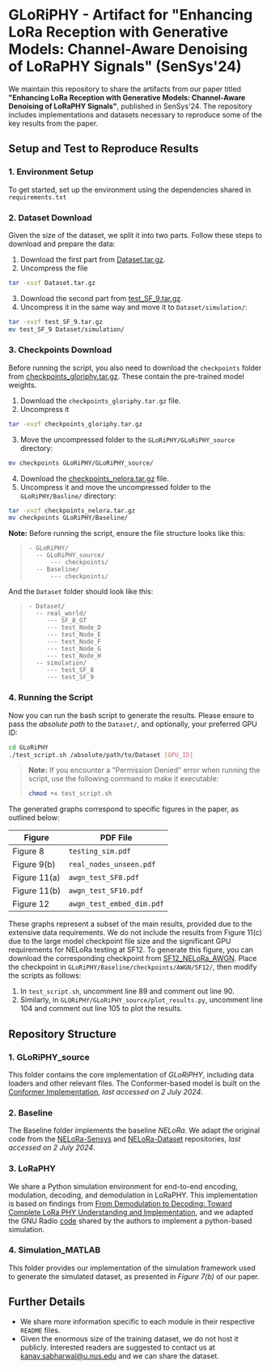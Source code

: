 # GLoRiPHY - Artifact for "Enhancing LoRa Reception with Generative Models: Channel-Aware Denoising of LoRaPHY Signals" (SenSys'24)

We maintain this repository to share the artifacts from our paper titled **"Enhancing LoRa Reception with Generative Models: Channel-Aware Denoising of LoRaPHY Signals"**, published in SenSys'24. The repository includes implementations and datasets necessary to reproduce some of the key results from the paper.

## Setup and Test to Reproduce Results

### 1. Environment Setup
To get started, set up the environment using the dependencies shared in `requirements.txt`

### 2. Dataset Download
Given the size of the dataset, we split it into two parts. Follow these steps to download and prepare the data:

1. Download the first part from [Dataset.tar.gz](https://drive.google.com/file/d/1GG1llA4EEPRPYk-kzCheMH918EOK6Oxu/view?usp=share_link).
2. Uncompress the file
```bash
tar -xvzf Dataset.tar.gz
```
3. Download the second part from [test_SF_9.tar.gz](https://drive.google.com/file/d/1zo6f_Tu907BzBThTrA1Cz68MEkZQxkWF/view?usp=share_link).
4. Uncompress it in the same way and move it to ```Dataset/simulation/```:
```bash
tar -xvzf test_SF_9.tar.gz
mv test_SF_9 Dataset/simulation/
```
### 3. Checkpoints Download
Before running the script, you also need to download the ```checkpoints``` folder from [checkpoints_gloriphy.tar.gz](https://drive.google.com/file/d/1OHo4wR2lN6_T0rTOzv-os4mySRGWZ75m/view?usp=share_link). These contain the pre-trained model weights.
1. Download the ```checkpoints_gloriphy.tar.gz``` file.
2. Uncompress it 
```bash
tar -xvzf checkpoints_gloriphy.tar.gz
```
3. Move the uncompressed folder to the ```GLoRiPHY/GLoRiPHY_source``` directory:
```bash
mv checkpoints GLoRiPHY/GLoRiPHY_source/
```
4. Download the [checkpoints_nelora.tar.gz](https://drive.google.com/file/d/16N2y5oI-grysQZedvBEpl4xXlEXQCA9N/view?usp=share_link) file.
5. Uncompress it and move the uncompressed folder to the ```GLoRiPHY/Basline/``` directory:
```bash
tar -xvzf checkpoints_nelora.tar.gz
mv checkpoints GLoRiPHY/Baseline/
```

**Note:** Before running the script, ensure the file structure looks like this:
>
> ```
> - GLoRiPHY/
>   -- GLoRiPHY_source/
>       --- checkpoints/
>   -- Baseline/
>       --- checkpoints/
> ```
>
And the ```Dataset``` folder should look like this:
>
> ```
> - Dataset/
>   -- real_world/
>      --- SF_8_GT
>      --- test_Node_D
>      --- test_Node_E
>      --- test_Node_F
>      --- test_Node_G
>      --- test_Node_H
>   -- simulation/
>      --- test_SF_8
>      --- test_SF_9
> ```


### 4. Running the Script
Now you can run the bash script to generate the results. Please ensure to pass the *absolute path* to the `Dataset/`, and optionally, your preferred GPU ID:

```bash
cd GLoRiPHY
./test_script.sh /absolute/path/to/Dataset [GPU_ID]
```

> **Note:** If you encounter a "Permission Denied" error when running the script, use the following command to make it executable:
>```bash
>chmod +x test_script.sh
>```

The generated graphs correspond to specific figures in the paper, as outlined below:

| **Figure**         | **PDF File**                          |
|--------------------|---------------------------------------|
| Figure 8           | `testing_sim.pdf`                     |
| Figure 9(b)        | `real_nodes_unseen.pdf`               |
| Figure 11(a)       | `awgn_test_SF8.pdf`                   |
| Figure 11(b)       | `awgn_test_SF10.pdf`                  |
| Figure 12          | `awgn_test_embed_dim.pdf`             |

These graphs represent a subset of the main results, provided due to the extensive data requirements. We do not include the results from Figure 11(c) due to the large model checkpoint file size and the significant GPU requirements for NELoRa testing at SF12. To generate this figure, you can download the corresponding checkpoint from [SF12_NELoRa_AWGN](https://drive.google.com/file/d/1B69DQpUOCr_E6AKUb7cpklqUjC1KvZlk/view?usp=share_link). Place the checkpoint in `GLoRiPHY/Baseline/checkpoints/AWGN/SF12/`, then modify the scripts as follows:

1. In `test_script.sh`, uncomment line 89 and comment out line 90.
2. Similarly, in `GLORiPHY/GLoRiPHY_source/plot_results.py`, uncomment line 104 and comment out line 105 to plot the results.

## Repository Structure
### 1. GLoRiPHY_source
This folder contains the core implementation of *GLoRiPHY*, including data loaders and other relevant files. The Conformer-based model is built on the [Conformer Implementation](https://github.com/sooftware/conformer), *last accessed on 2 July 2024*.

### 2. Baseline
The Baseline folder implements the baseline *NELoRa*. We adapt the original code from the [NELoRa-Sensys](https://github.com/hanqingguo/NELoRa-Sensys) and [NELoRa-Dataset](https://github.com/daibiaoxuwu/NeLoRa_Dataset) repositories, *last accessed on 2 July 2024*.

### 3. LoRaPHY
We share a Python simulation environment for end-to-end encoding, modulation, decoding, and demodulation in LoRaPHY. This implementation is based on findings from [From Demodulation to Decoding: Toward Complete LoRa PHY Understanding and Implementation](https://dl.acm.org/doi/10.1145/3546869), and we adapted the GNU Radio [code](https://github.com/jkadbear/gr-lora) shared by the authors to implement a python-based simulation.

### 4. Simulation_MATLAB
This folder provides our implementation of the simulation framework used to generate the simulated dataset, as presented in *Figure 7(b)* of our paper.

## Further Details
- We share more information specific to each module in their respective ```README``` files.
- Given the enormous size of the training dataset, we do not host it publicly. Interested readers are suggested to contact us at kanav.sabharwal@u.nus.edu and we can share the dataset.
